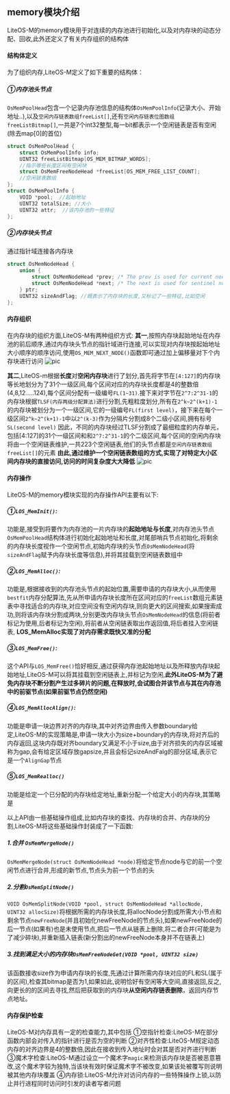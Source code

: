 ## memory模块介绍
LiteOS-M的memory模块用于对连续的内存池进行初始化,以及对内存块的动态分配、回收,此外还定义了有关内存组织的结构体

#### 结构体定义
为了组织内存,LiteOS-M定义了如下重要的结构体：

##### ①内存池头节点
```OsMemPoolHead```包含一个记录内存池信息的结构体```OsMemPoolInfo```(记录大小、开始地址..),以及```空闲内存链表数组freeList[]```,还有```空闲内存链表位图数组freeListBitmap[]```,一共是7个int32整型,每一bit都表示一个空闲链表是否有空闲(除去map[0]的首位)
``` c
struct OsMemPoolHead {
    struct OsMemPoolInfo info;
    UINT32 freeListBitmap[OS_MEM_BITMAP_WORDS];
    //指示哪些长度区间有空闲块
    struct OsMemFreeNodeHead *freeList[OS_MEM_FREE_LIST_COUNT];
    //空闲链表数组
};
struct OsMemPoolInfo {
    VOID *pool;  //起始地址
    UINT32 totalSize; //大小
    UINT32 attr;  //该内存池的一些特征
};
```
##### ②内存块头节点
通过指针域连接各内存块
``` c
struct OsMemNodeHead {
    union {
        struct OsMemNodeHead *prev; /* The prev is used for current node points to the previous node */
        struct OsMemNodeHead *next; /* The next is used for sentinel node points to the expand node */
    } ptr;
    UINT32 sizeAndFlag; //既表示了内存块的长度,又标记了一些特征,比如空闲
};
```
#### 内存组织
在内存块的组织方面,LiteOS-M有两种组织方式:
**其一**,按照内存块起始地址在内存池的前后顺序,通过内存块头节点的指针域进行连接,可以实现对内存块按起始地址大小顺序的顺序访问,使用``OS_MEM_NEXT_NODE()``函数即可通过加上偏移量对下个内存块进行访问
![pic](./src/内存结构.png)

**其二**,LiteOS-m根据**长度**对**空闲内存块**进行了划分,首先将字节在```[4:127]```的内存块等长地划分为了31个一级区间,每个区间对应的内存块长度都是4的整数倍(4,8,12.....124),每个区间分配有一级编号```FL(1~31)```.接下来对字节在```2^7:2^31-1```的内存块根据```TLSF(内存两级分配算法)```进行分割,先粗粒度划分,所有在```2^k~2^(k+1)-1```的内存块被划分为一个一级区间,它的一级编号```FL(first level)```，接下来在每个一级区间```2^k~2^(k+1)-1```中以```2^(k-3)```作为分隔片分割成8个二级小区间,拥有标号```SL(second level)```
因此，不同的内存块经过TLSF分割成了最细粒度的内存单元，包括[4:127]的31个一级区间和和```2^7:2^31-1```的个二级区间,每个区间的空闲内存块将由一个空闲链表维护,一共223个空闲链表,他们的头节点都是```空闲内存链表数组freeList[]```的元素
**由此,通过维护一个空闲链表数组的方式,实现了对特定大小区间内存块的直接访问,访问的时间复杂度大大降低**
![pic](./src/TLSF.png)

#### 内存操作
LiteOS-M的memory模块实现的内存操作API主要有以下:
##### ①```LOS_MemInit()```:
功能是,接受到将要作为内存池的一片内存块的**起始地址与长度**,对内存池头节点```OsMemPoolHead```结构体进行初始化起始地址和长度,对尾部哨兵节点初始化,将剩余的内存块长度视作一个空闲节点,初始内存块的头节点```OsMemNodeHead```(将```sizeAndFlag```赋予内存块长度等信息),并将其挂载到空闲链表数组中
##### ②```LOS_MemAlloc()```:
功能是,根据接收到的内存池头节点的起始位置,需要申请的内存块大小,从而使用```bestfit```内存分配算法,先从所申请内存块长度所在区间对应的```freeList```数组元素链表中寻找适合的内存块,对应空间没有空闲内存块,则向更大的区间搜索,如果搜索成功,则将该内存块分割成两块,分别更改内存块头节点```OsMemNodeHead```的信息(将前者标记为使用,后者标记为空闲),将前者从空闲链表取出作返回值,将后者挂入空闲链表,
**LOS_MemAlloc实现了对内存需求既快又准的分配**
##### ③```LOS_MemFree()```:
这个API与```LOS_MemFree()```恰好相反,通过获得内存池起始地址以及所释放内存块起始地址,LiteOS-M可以将其挂载到空闲链表上,并标记为空闲,**此外LiteOS-M为了避免内存块不断分割产生过多碎片的问题,在释放时,会试图合并该节点与其在内存池中的前驱节点(如果前驱节点仍然空闲)**
##### ④```LOS_MemAllocAlign()```:
功能是申请一块边界对齐的内存块,其中对齐边界由传入参数boundary给定,LiteOS-M的实现策略是,申请一块大小为size+boundary的内存块,将对齐后的内存返回,这块内存既对齐boundary又满足不小于size,由于对齐损失的内存区域被称为gap,会有给定区域存放gapsize,并且会标记sizeAndFalg的部分区域,表示它是一个```AlignGap```节点

##### ⑤```LOS_MemRealloc()```
功能是给定一个已分配的内存块给定地址,重新分配一个给定大小的内存块,其策略是

以上API由一些基础操作组成,比如内存块的查找、内存块的合并、内存块的分割,LiteOS-M将这些基础操作封装成了一下函数:
##### 1.合并 ```OsMemMergeNode()```
```OsMemMergeNode(struct OsMemNodeHead *node)```将给定节点node与它的前一个空闲节点进行合并,形成的新节点,节点头为前一个节点的头

##### 2.分割```OsMemSplitNode()```
```VOID OsMemSplitNode(VOID *pool, struct OsMemNodeHead *allocNode, UINT32 allocSize)```将根据所需的内存块长度,将allocNode分割成所需大小节点和剩余节点```newFreeNode```(并且初始化newFreeNode的节点头),如果newFreeNode的后一节点(如果有)也是未使用节点,把后一节点从链表上删除,将二者合并(可能是为了减少碎块),并重新插入链表(新分割出的newFreeNode本身并不在链表上)

##### 3.找到满足大小的内存块```OsMemFreeNodeGet(VOID *pool, UINT32 size)```
该函数接收size作为申请内存块的长度,先通过计算所需内存块对应的FL和SL(属于的区间),检查其bitmap是否为1,如果如此,说明恰好有空闲等大空间,直接返回,反之,向更长的的区间去寻找,然后把获取到的内存块**从空闲内存链表删除**，返回内存节点地址。

#### 内存保护检查
LiteOS-M对内存具有一定的检查能力,其中包括
①空指针检查:LiteOS-M在部分函数内部会对传入的指针进行是否为空的判断
②对齐性检查:LiteOS-M规定动态内存的对齐边界是4的整数倍,因此在接收到传入地址时会对其是否对齐进行判断
③魔术字检查:LiteOS-M通过设立一个魔术字```magic```来检测该内存块是否被恶意篡改,这个魔术字较为独特,当该块有效时保证魔术字不被改变,如果该处被覆写则说明被其他内存块覆盖
④内存锁:LiteOS-M允许对访问内存的一些特殊操作上锁,以防止并行进程同时访问时引发的读者写者问题

